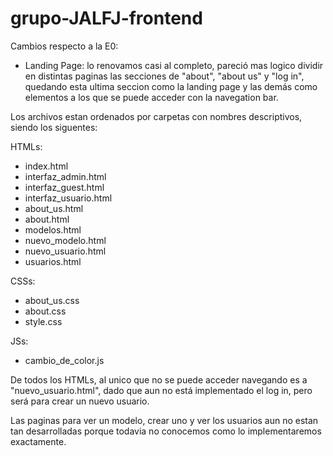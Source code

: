 # grupo-JALFJ-frontend

Cambios respecto a la E0:
- Landing Page: lo renovamos casi al completo, pareció mas logico dividir en distintas paginas las secciones de "about", "about us" y "log in", quedando esta ultima seccion como la landing page y las demás como elementos a los que se puede acceder con la navegation bar.

Los archivos estan ordenados por carpetas con nombres descriptivos, siendo los siguentes:

HTMLs:
- index.html
- interfaz_admin.html
- interfaz_guest.html
- interfaz_usuario.html
- about_us.html
- about.html
- modelos.html
- nuevo_modelo.html
- nuevo_usuario.html
- usuarios.html

CSSs:
- about_us.css
- about.css
- style.css

JSs:
- cambio_de_color.js

De todos los HTMLs, al unico que no se puede acceder navegando es a "nuevo_usuario.html", dado que aun no está implementado el log in, pero será para crear un nuevo usuario.

Las paginas para ver un modelo, crear uno y ver los usuarios aun no estan tan desarrolladas porque todavia no conocemos como lo implementaremos exactamente.
